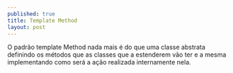 ```yaml
---
published: true
title: Template Method
layout: post
---
```

O padrão template Method nada mais é do que uma classe abstrata definindo os métodos que as classes que a estenderem vão ter e a mesma implementando como será a ação realizada internamente nela.
